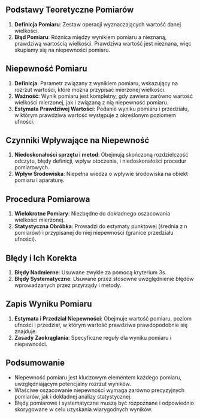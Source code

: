 
## Podstawy Teoretyczne Pomiarów
1. **Definicja Pomiaru**: Zestaw operacji wyznaczających wartość danej wielkości.
2. **Błąd Pomiaru**: Różnica między wynikiem pomiaru a nieznaną, prawdziwą wartością wielkości. Prawdziwa wartość jest nieznana, więc skupiamy się na niepewności pomiaru.

## Niepewność Pomiaru
1. **Definicja**: Parametr związany z wynikiem pomiaru, wskazujący na rozrzut wartości, które można przypisać mierzonej wielkości.
2. **Ważność**: Wynik pomiaru jest kompletny, gdy zawiera zarówno wartość wielkości mierzonej, jak i związaną z nią niepewność pomiaru.
3. **Estymata Prawdziwej Wartości**: Podanie wyniku pomiaru i przedziału, w którym prawdziwa wartość występuje z określonym poziomem ufności.

## Czynniki Wpływające na Niepewność
1. **Niedoskonałości sprzętu i metod**: Obejmują skończoną rozdzielczość odczytu, błędy definicji, wpływ otoczenia, i niedoskonałości procedur pomiarowych.
2. **Wpływ Środowiska**: Niepełna wiedza o wpływie środowiska na obiekt pomiaru i aparaturę.

## Procedura Pomiarowa
1. **Wielokrotne Pomiary**: Niezbędne do dokładnego oszacowania wielkości mierzonej.
2. **Statystyczna Obróbka**: Prowadzi do estymaty punktowej (średnia z n pomiarów) i przypisanej do niej niepewności (granice przedziału ufności).

## Błędy i Ich Korekta
1. **Błędy Nadmierne**: Usuwane zwykle za pomocą kryterium 3s.
2. **Błędy Systematyczne**: Usuwane przez stosowne uwzględnienie błędów wprowadzanych przez przyrządy i metody.

## Zapis Wyniku Pomiaru
1. **Estymata i Przedział Niepewności**: Obejmuje wartość pomiaru, poziom ufności i przedział, w którym wartość prawdziwa prawdopodobnie się znajduje.
2. **Zasady Zaokrąglania**: Specyficzne reguły dla wyniku pomiaru i niepewności.

## Podsumowanie
- Niepewność pomiaru jest kluczowym elementem każdego pomiaru, uwzględniającym potencjalny rozrzut wyników.
- Właściwe oszacowanie niepewności wymaga zarówno precyzyjnych pomiarów, jak i dokładnej analizy statystycznej.
- Błędy pomiarowe i systematyczne muszą być rozpoznane i odpowiednio skorygowane w celu uzyskania wiarygodnych wyników.

